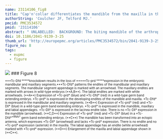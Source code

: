 ```yaml
---
name: 23114106_fig8
title: "Cap'n'collar differentiates the mandible from the maxilla in the beetle Tribolium castaneum."
authorString: 'Coulcher JF, Telford MJ.'
pmcid: PMC3534572
pmid: '23114106'
abstract: " UNLABELLED:  BACKGROUND: The biting mandible of the arthropods is thought to have evolved in the ancestor of the insects, crustaceans and myriapods: the Mandibulata. A unique origin suggests a common set of developmental genes will be required to pattern the mandible in different arthropods. To date we have functional studies on patterning of the mandibular segment of Drosophila melanogaster showing in particular the effects of the gene cap'n'collar (cnc), however, the dipteran head is far from representative of insects or of more distantly related mandibulates; Drosophila does not even possess a mandibular appendage. To study the development of a more representative insect mandible, we chose the red flour beetle Tribolium castaneum and investigated the function of the Tribolium orthologs of cap'n'collar (Tc-cnc) and the Hox gene Deformed (Tc-Dfd). In order to determine the function of Tc-cnc and Tc-Dfd, transcripts were knocked down by maternal RNA interference (RNAi). The effects of gene knockdown were examined in the developing embryos and larvae. The effect of Tc-cnc and Tc-Dfd knockdown on the expression of other genes was determined by using in situ hybridization on Tribolium embryos. RESULTS: Our analyses show that Tc-cnc is required for specification of the identity of the mandibular segment of Tribolium and differentiates the mandible from maxillary identity. Loss of Tc-cnc function results in a transformation of the mandible to maxillary identity as well as deletion of the labrum. Tc-Dfd and the Tribolium homolog of proboscipedia (Tc-mxp = maxillopedia), Hox genes that are required to pattern the maxillary appendage, are expressed in a maxilla-like manner in the transformed mandible. Tribolium homologs of paired (Tc-prd) and Distal-less (Tc-Dll) that are expressed in the endites and telopodites of embryonic appendages are also expressed in a maxilla-like manner in the transformed mandible.We also show that Tc-Dfd is required to activate the collar of Tc-cnc expression in the mandibular segment but not the cap expression in the labrum. Tc-Dfd is also required for the activation of Tc-prd in the endites of the mandible and maxillary appendages. CONCLUSIONS: Tc-cnc is necessary for patterning the mandibular segment of Tribolium. Together, Tc-cnc and Tc-Dfd cooperate to specify mandibular identity, as in Drosophila. Expression patterns of the homologs of cnc and Dfd are conserved in mandibulate arthropods suggesting that the mandible specifying function of cnc is likely to be conserved across the mandibulate arthropods."
doi: 10.1186/2041-9139-3-25
thumb_url: 'http://europepmc.org/articles/PMC3534572/bin/2041-9139-3-25-8.gif'
figure_no: 8
tags:
  - eupmc
  - figure
---
```

<img src='http://europepmc.org/articles/PMC3534572/bin/2041-9139-3-25-8.jpg' style='max-height: 300px'>
### Figure 8
<p style='font-size: 10px;'>***Tc-Dfd *****knockdown results in the loss of *****Tc-prd *****expression in the embryonic mandibular and maxillary segments.***Tc-Dfd* patterns the endites of the mandibular and maxillary segments. The mandibular segment appendage is marked with an arrowhead. The maxillary endites are marked with arrows in wild-type embryos (**A,B**). The labial endites are marked with white arrowheads. (**A**) Expression of *Tc-prd* (blue) and *Tc-Dfd* (red) in a wild-type germ band extending embryo. *Tc-prd* is expressed in the developing endites of the mandible and maxilla. *Tc-Dfd* is expressed in the mandibular and maxillary segments. (**B**) Expression of *Tc-prd* (red) and *Tc-Dll* (blue) in a wild-type germ band extending embryo. *Tc-prd* is expressed in the mandible, maxillary and labial appendages. *Tc-Dll* is expressed in the lacinea endite lobe. There is no *Tc-Dll* expression in the mandible (arrowhead). (**C,D**) Expression of *Tc-prd* (red) and *Tc-Dll* (blue) in a *Tc-Dfd*<sup>*RNAi*</sup> germ band extending embryo. (**C**) The mandible has been transformed into an ectopic antenna, which expresses *Tc-Dll* (arrowhead) and lacks *Tc-prd* expression. There is no endite and no *Tc-prd* expression (asterisk) in the maxilla. The labial appendage has an endite (white arrowhead) marked with *Tc-prd* expression. (**D**) Enlargement of the maxilla and labial appendage shown in (**C**).</p>